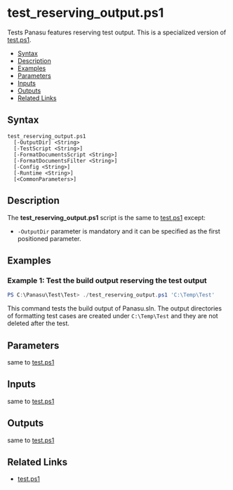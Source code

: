 # test_reserving_output.ps1

Tests Panasu features reserving test output.
This is a specialized version of [test.ps1](test.md).

* [Syntax](#Syntax)
* [Description](#Description)
* [Examples](#Examples)
* [Parameters](#Parameters)
* [Inputs](#Inputs)
* [Outputs](#Outputs)
* [Related Links](#Related-Links)


## Syntax

```
test_reserving_output.ps1
  [-OutputDir] <String>
  [-TestScript <String>]
  [-FormatDocumentsScript <String>]
  [-FormatDocumentsFilter <String>]
  [-Config <String>]
  [-Runtime <String>]
  [<CommonParameters>]
```


## Description

The **test_reserving_output.ps1** script is the same to [test.ps1](test.md) except:

* `-OutputDir` parameter is mandatory and it can be specified as the first positioned parameter.


## Examples

### Example 1: Test the build output reserving the test output

```powershell
PS C:\Panasu\Test\Test> ./test_reserving_output.ps1 'C:\Temp\Test'
```

This command tests the build output of Panasu.sln.
The output directories of formatting test cases are created under `C:\Temp\Test` and they are not deleted after the test.


## Parameters

same to [test.ps1](test.md#Parameters)


## Inputs

same to [test.ps1](test.md#Inputs)


## Outputs

same to [test.ps1](test.md#Outputs)


## Related Links

* [test.ps1](test.md)
